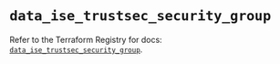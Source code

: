 # `data_ise_trustsec_security_group`

Refer to the Terraform Registry for docs: [`data_ise_trustsec_security_group`](https://registry.terraform.io/providers/ciscodevnet/ise/0.2.11/docs/data-sources/trustsec_security_group).
